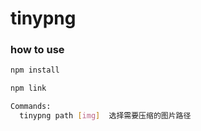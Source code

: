 # tinypng
### how to use
``` bash
npm install

npm link
```

``` bash
Commands:
  tinypng path [img]  选择需要压缩的图片路径
```

